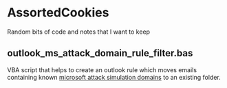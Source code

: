 # AssortedCookies
Random bits of code and notes that I want to keep

## outlook_ms_attack_domain_rule_filter.bas
VBA script that helps to create an outlook rule which moves emails containing known [microsoft attack simulation domains](https://gist.githubusercontent.com/bierbo/726dc65c940d26ec2dc47b0fa1acb472/raw/5022785787b344f44e268c9ba70dd144a1464444/ublock-ms-attack-domains.txt) to an existing folder.
